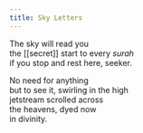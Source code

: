 ```yaml
---
title: Sky Letters
---
```


The sky will read you  
the [[secret]] start to every _surah_  
if you stop and rest here, seeker.  
  
No need for anything  
but to see it, swirling in the high  
jetstream scrolled across  
the heavens, dyed now  
in divinity.   